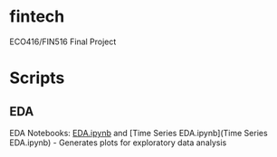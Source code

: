 # fintech
ECO416/FIN516 Final Project

# Scripts
## EDA
EDA Notebooks: [EDA.ipynb](EDA.ipynb) and [Time Series EDA.ipynb](Time Series EDA.ipynb) - Generates plots for exploratory data analysis <br>
